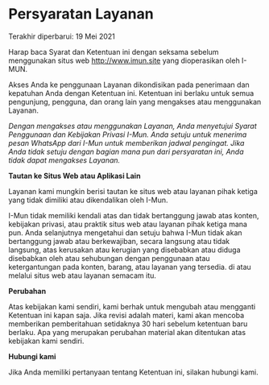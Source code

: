# Persyaratan Layanan

Terakhir diperbarui: 19 Mei 2021

Harap baca Syarat dan Ketentuan ini dengan seksama sebelum menggunakan situs web http://www.imun.site yang dioperasikan oleh I-MUN.

Akses Anda ke penggunaan Layanan dikondisikan pada penerimaan dan kepatuhan Anda dengan Ketentuan ini. Ketentuan ini berlaku untuk semua pengunjung, pengguna, dan orang lain yang mengakses atau menggunakan Layanan.

*Dengan mengakses atau menggunakan Layanan, Anda menyetujui Syarat Penggunaan dan Kebijakan Privasi I-Mun. Anda setuju untuk menerima pesan WhatsApp dari I-Mun untuk memberikan jadwal pengingat. Jika Anda tidak setuju dengan bagian mana pun dari persyaratan ini, Anda tidak dapat mengakses Layanan.*

**Tautan ke Situs Web atau Aplikasi Lain**

Layanan kami mungkin berisi tautan ke situs web atau layanan pihak ketiga yang tidak dimiliki atau dikendalikan oleh I-Mun.

I-Mun tidak memiliki kendali atas dan tidak bertanggung jawab atas konten, kebijakan privasi, atau praktik situs web atau layanan pihak ketiga mana pun. Anda selanjutnya mengetahui dan setuju bahwa I-Mun tidak akan bertanggung jawab atau berkewajiban, secara langsung atau tidak langsung, atas kerusakan atau kerugian yang disebabkan atau diduga disebabkan oleh atau sehubungan dengan penggunaan atau ketergantungan pada konten, barang, atau layanan yang tersedia. di atau melalui situs web atau layanan semacam itu.

**Perubahan**

Atas kebijakan kami sendiri, kami berhak untuk mengubah atau mengganti Ketentuan ini kapan saja. Jika revisi adalah materi, kami akan mencoba memberikan pemberitahuan setidaknya 30 hari sebelum ketentuan baru berlaku. Apa yang merupakan perubahan material akan ditentukan atas kebijakan kami sendiri.

**Hubungi kami**

Jika Anda memiliki pertanyaan tentang Ketentuan ini, silakan hubungi kami.
